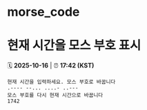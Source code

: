 # morse_code
# 현재 시간을 모스 부호 표시
<!-- MORSE_TIME_START -->
🗓️ **2025-10-16** | ⏰ **17:42 (KST)**

```
현재 시간을 입력하세요. 모스 부호로 바꿉니다
.---- --... ....- ..---
모스 부호를 다시 현재 시간으로 바꿉니다
1742
```
<!-- MORSE_TIME_END -->
